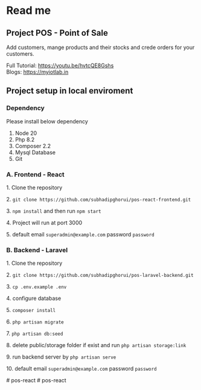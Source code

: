 # Read me

## Project POS - Point of Sale 
Add customers, mange products and their stocks and crede orders for your customers.

Full Tutorial: https://youtu.be/hvtcQE8Gshs
<br>
Blogs: https://myiotlab.in


## Project setup in local enviroment
### Dependency
Please install below dependency
1. Node 20
2. Php 8.2
3. Composer 2.2
4. Mysql Database
5. Git


### A. Frontend - React

<p>1. Clone the repository</p>
<p>2. <code>git clone https://github.com/subhadipghorui/pos-react-frontend.git</code></p>
<p>3. <code>npm install</code> and then run <code>npm start</code></p>
<p>4. Project will run at port 3000</p>
<p>5. default email <code>superadmin@example.com</code> password <code>password</code></p>

### B. Backend - Laravel

<p>1. Clone the repository </p>
<p>2. <code>git clone https://github.com/subhadipghorui/pos-laravel-backend.git</code></p>
<p>3. <code>cp .env.example .env</code></p>
<p>4. configure database</p>
<p>5. <code>composer install</code></p>
<p>6. <code>php artisan migrate</code></p>
<p>7. <code>php artisan db:seed</code></p>
<p>8. delete public/storage folder if exist and run <code>php artisan storage:link</code></p>
<p>9. run backend server by <code>php artisan serve</code></p>
<p>10. default email <code>superadmin@example.com</code> password <code>password</code></p>
# pos-react
# pos-react
